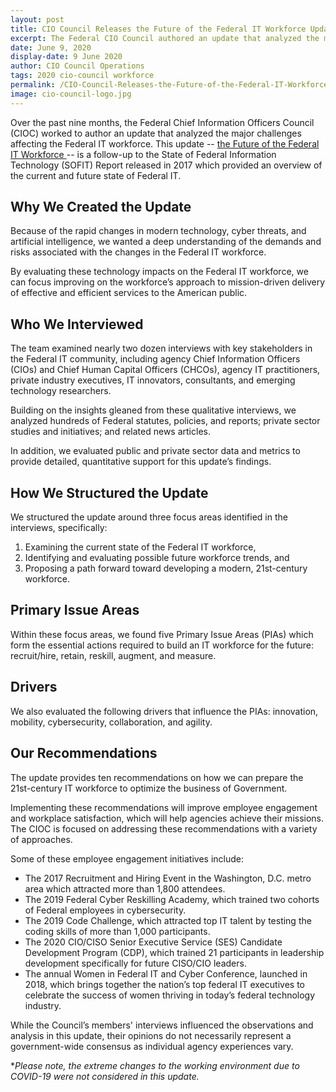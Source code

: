 ```yaml
---
layout: post
title: CIO Council Releases the Future of the Federal IT Workforce Update
excerpt: The Federal CIO Council authored an update that analyzed the major challenges affecting the Federal IT workforce. Check out the Future of the Federal IT Workforce Update. 
date: June 9, 2020
display-date: 9 June 2020
author: CIO Council Operations 
tags: 2020 cio-council workforce
permalink: /CIO-Council-Releases-the-Future-of-the-Federal-IT-Workforce-Update/
image: cio-council-logo.jpg
---
```

Over the past nine months, the Federal Chief Information Officers Council (CIOC) worked to 
author an update that analyzed the major challenges affecting the Federal IT workforce. 
This update -- <a href="{{site.baseurl}}/assets/resources/Future_of_Federal_IT_Workforce_Update_Public_Version.pdf">the Future of the Federal IT Workforce </a>-- is a follow-up to the State of Federal Information Technology (SOFIT) Report released in 2017 which provided an overview of the current and future state of Federal IT. 

## Why We Created the Update ##
Because of the rapid changes in modern technology, cyber threats, and artificial intelligence, we wanted a deep understanding of the demands and risks associated with the changes in the Federal IT workforce. 

By evaluating these technology impacts on the Federal IT workforce, we can focus improving on the workforce’s approach to mission-driven delivery of effective and efficient services to the American public.

## Who We Interviewed ##
The team examined nearly two dozen interviews with key stakeholders in the Federal IT community, including agency Chief Information Officers (CIOs) and Chief Human Capital Officers (CHCOs), agency IT practitioners, private industry executives, IT innovators, consultants, and emerging technology researchers. 

Building on the insights gleaned from these qualitative interviews, we analyzed hundreds of Federal statutes, policies, and reports; private sector studies and initiatives; and related news articles. 

In addition, we evaluated public and private sector data and metrics to provide detailed, quantitative support for this update’s findings.

## How We Structured the Update ##
We structured the update around three focus areas identified in the interviews, specifically:
<ol>
<li>Examining the current state of the Federal IT workforce, </li>
<li>Identifying and evaluating possible future workforce trends, and </li>
<li>Proposing a path forward toward developing a modern, 21st-century workforce. </li>
</ol>

## Primary Issue Areas ##
Within these focus areas, we found five Primary Issue Areas (PIAs) which form the essential actions required to build an IT workforce for the future: recruit/hire, retain, reskill, augment, and measure. 

## Drivers ##
We also evaluated the following drivers that influence the PIAs: innovation, mobility, cybersecurity, collaboration, and agility. 

## Our Recommendations ##
The update provides ten recommendations on how we can prepare the 21st-century IT workforce to optimize the business of Government. 

Implementing these recommendations will improve employee engagement and workplace satisfaction, which will help agencies achieve their missions. The CIOC is focused on addressing these recommendations with a variety of approaches. 

Some of these employee engagement initiatives include:
<ul>
<li>The 2017 Recruitment and Hiring Event in the Washington, D.C. metro area which attracted more than 1,800 attendees.</li>
<li>The 2019 Federal Cyber Reskilling Academy, which trained two cohorts of Federal employees in cybersecurity. </li>
<li>The 2019 Code Challenge, which attracted top IT talent by testing the coding skills of more than 1,000 participants. </li>
<li>The 2020 CIO/CISO Senior Executive Service (SES) Candidate Development Program (CDP), which trained 21 participants in leadership development specifically for future CISO/CIO leaders. </li>
<li>The annual Women in Federal IT and Cyber Conference, launched in 2018, which brings together the nation’s top federal IT executives to celebrate the success of women thriving in today’s federal technology industry.</li>
</ul>
While the Council’s members' interviews influenced the observations and analysis in this update, their opinions do not necessarily represent a government-wide consensus as individual agency experiences vary. 

*<em>Please note, the extreme changes to the working environment due to COVID-19 were not considered in this update. </em>
